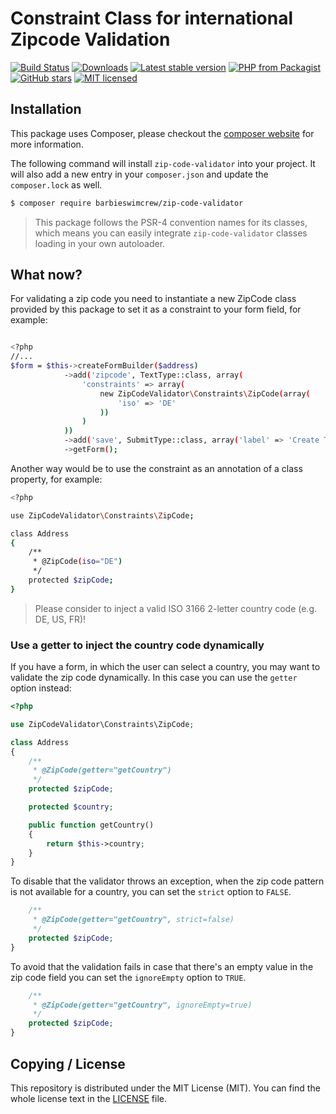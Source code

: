 # Constraint Class for international Zipcode Validation

[![Build Status](https://img.shields.io/travis/barbieswimcrew/zip-code-validator/master.svg?style=flat-square)](https://travis-ci.org/barbieswimcrew/zip-code-validator)
[![Downloads](https://img.shields.io/packagist/dt/barbieswimcrew/zip-code-validator.svg?style=flat-square)](https://packagist.org/packages/barbieswimcrew/zip-code-validator)
[![Latest stable version](https://img.shields.io/packagist/v/barbieswimcrew/zip-code-validator.svg?style=flat-square)](https://packagist.org/packages/barbieswimcrew/zip-code-validator)
[![PHP from Packagist](https://img.shields.io/packagist/php-v/barbieswimcrew/zip-code-validator.svg?style=flat-square)](./composer.json)
[![GitHub stars](https://img.shields.io/github/stars/barbieswimcrew/zip-code-validator.svg?style=flat-square&label=Stars&style=flat-square)](https://github.com/barbieswimcrew/zip-code-validator/stargazers)
[![MIT licensed](https://img.shields.io/github/license/barbieswimcrew/zip-code-validator.svg?style=flat-square)](https://github.com/barbieswimcrew/zip-code-validator/blob/master/LICENSE)

## Installation
This package uses Composer, please checkout the [composer website](https://getcomposer.org) for more information.

The following command will install `zip-code-validator` into your project. It will also add a new entry in your `composer.json` and update the `composer.lock` as well.

```bash
$ composer require barbieswimcrew/zip-code-validator
```

> This package follows the PSR-4 convention names for its classes, which means you can easily integrate `zip-code-validator` classes loading in your own autoloader.

## What now?
For validating a zip code you need to instantiate a new ZipCode class provided by this package to set it as a constraint to your form field, for example:

```bash

<?php
//...
$form = $this->createFormBuilder($address)
            ->add('zipcode', TextType::class, array(
                'constraints' => array(
                    new ZipCodeValidator\Constraints\ZipCode(array(
                        'iso' => 'DE'
                    ))
                )
            ))
            ->add('save', SubmitType::class, array('label' => 'Create Task'))
            ->getForm();
```

Another way would be to use the constraint as an annotation of a class property, for example:
```bash
<?php

use ZipCodeValidator\Constraints\ZipCode;

class Address
{
    /**
     * @ZipCode(iso="DE")
     */
    protected $zipCode;
}
```

>  Please consider to inject a valid ISO 3166 2-letter country code (e.g. DE, US, FR)!

### Use a getter to inject the country code dynamically

If you have a form, in which the user can select a country, you may want to validate the zip code dynamically.
In this case you can use the `getter` option instead:

```php
<?php

use ZipCodeValidator\Constraints\ZipCode;

class Address
{
    /**
     * @ZipCode(getter="getCountry")
     */
    protected $zipCode;

    protected $country;

    public function getCountry()
    {
        return $this->country;
    }
}
```

To disable that the validator throws an exception, when the zip code pattern is not available for a country,
you can set the `strict` option to `FALSE`.

```php
    /**
     * @ZipCode(getter="getCountry", strict=false)
     */
    protected $zipCode;
}
```

To avoid that the validation fails in case that there's an empty value in the zip code field
you can set the `ignoreEmpty` option to `TRUE`.

```php
    /**
     * @ZipCode(getter="getCountry", ignoreEmpty=true)
     */
    protected $zipCode;
}
```


## Copying / License
This repository is distributed under the MIT License (MIT). You can find the whole license text in the [LICENSE](LICENSE) file.
